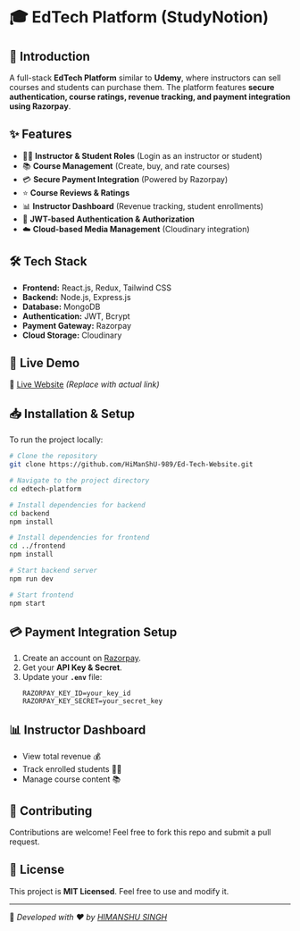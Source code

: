 # 🎓 EdTech Platform (StudyNotion)

## 📌 Introduction
A full-stack **EdTech Platform** similar to **Udemy**, where instructors can sell courses and students can purchase them. The platform features **secure authentication, course ratings, revenue tracking, and payment integration using Razorpay**.

## ✨ Features
- 👩‍🏫 **Instructor & Student Roles** (Login as an instructor or student)
- 📚 **Course Management** (Create, buy, and rate courses)
- 💳 **Secure Payment Integration** (Powered by Razorpay)
- ⭐ **Course Reviews & Ratings**
- 📊 **Instructor Dashboard** (Revenue tracking, student enrollments)
- 🔐 **JWT-based Authentication & Authorization**
- ☁️ **Cloud-based Media Management** (Cloudinary integration)

## 🛠️ Tech Stack
- **Frontend:** React.js, Redux, Tailwind CSS
- **Backend:** Node.js, Express.js
- **Database:** MongoDB
- **Authentication:** JWT, Bcrypt
- **Payment Gateway:** Razorpay
- **Cloud Storage:** Cloudinary

## 🚀 Live Demo
🔗 [Live Website](https://your-live-demo-url.com) *(Replace with actual link)*

## 📥 Installation & Setup
To run the project locally:

```bash
# Clone the repository
git clone https://github.com/HiManShU-989/Ed-Tech-Website.git

# Navigate to the project directory
cd edtech-platform

# Install dependencies for backend
cd backend
npm install

# Install dependencies for frontend
cd ../frontend
npm install

# Start backend server
npm run dev

# Start frontend
npm start
```

## 💳 Payment Integration Setup
1. Create an account on [Razorpay](https://razorpay.com/).
2. Get your **API Key & Secret**.
3. Update your **`.env`** file:
   ```env
   RAZORPAY_KEY_ID=your_key_id
   RAZORPAY_KEY_SECRET=your_secret_key
   ```

## 📊 Instructor Dashboard
- View total revenue 💰
- Track enrolled students 👨‍🎓
- Manage course content 📚

## 🤝 Contributing
Contributions are welcome! Feel free to fork this repo and submit a pull request.

## 📄 License
This project is **MIT Licensed**. Feel free to use and modify it.

---
🚀 *Developed with ❤️ by [HIMANSHU SINGH](https://github.com/HiManShU-989)*


